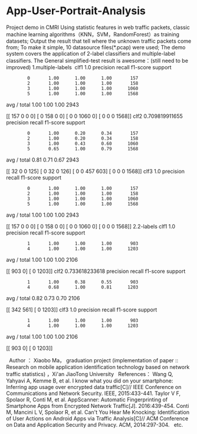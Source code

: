 # App-User-Portrait-Analysis
Project demo in CMRI
Using statistic features in web traffic packets, classic machine learning algorithms（KNN，SVM，RandomForest）as training datasets;
Output the result that tell where the unknown traffic packets come from;
To make it simple, 10 datasource files(*.pcap) were used;
The demo system covers the application of 2-label classifiers and multiple-label classifiers.
The General simplified-test result is awesome：(still need to be improved)
1.multiple-labels
  clf1
  1.0
               precision    recall  f1-score   support

            0       1.00      1.00      1.00       157
            2       1.00      1.00      1.00       158
            3       1.00      1.00      1.00      1060
            5       1.00      1.00      1.00      1568

  avg / total       1.00      1.00      1.00      2943

  [[ 157    0    0    0]
   [   0  158    0    0]
   [   0    0 1060    0]
   [   0    0    0 1568]]
  clf2
  0.709819911655
               precision    recall  f1-score   support

            0       1.00      0.20      0.34       157
            2       1.00      0.20      0.34       158
            3       1.00      0.43      0.60      1060
            5       0.65      1.00      0.79      1568

  avg / total       0.81      0.71      0.67      2943

  [[  32    0    0  125]
   [   0   32    0  126]
   [   0    0  457  603]
   [   0    0    0 1568]]
  clf3
  1.0
               precision    recall  f1-score   support

            0       1.00      1.00      1.00       157
            2       1.00      1.00      1.00       158
            3       1.00      1.00      1.00      1060
            5       1.00      1.00      1.00      1568

  avg / total       1.00      1.00      1.00      2943

  [[ 157    0    0    0]
   [   0  158    0    0]
   [   0    0 1060    0]
   [   0    0    0 1568]]
2.2-labels
  clf1
  1.0
               precision    recall  f1-score   support

            1       1.00      1.00      1.00       903
            4       1.00      1.00      1.00      1203

  avg / total       1.00      1.00      1.00      2106

  [[ 903    0]
   [   0 1203]]
  clf2
  0.733618233618
               precision    recall  f1-score   support

            1       1.00      0.38      0.55       903
            4       0.68      1.00      0.81      1203

  avg / total       0.82      0.73      0.70      2106

  [[ 342  561]
   [   0 1203]]
  clf3
  1.0
               precision    recall  f1-score   support

            1       1.00      1.00      1.00       903
            4       1.00      1.00      1.00      1203

  avg / total       1.00      1.00      1.00      2106

  [[ 903    0]
   [   0 1203]]

   Author ： Xiaobo Ma， graduation project (implementation of paper :: Research on mobile application identification technology based on network traffic statistics) ，Xi'an JiaoTong University
   References：
   Wang Q, Yahyavi A, Kemme B, et al. I know what you did on your smartphone: Inferring app usage over encrypted data traffic[C]// IEEE Conference on Communications and Network Security. IEEE, 2015:433-441.
   Taylor V F, Spolaor R, Conti M, et al. AppScanner: Automatic Fingerprinting of Smartphone Apps from Encrypted Network Traffic[J]. 2016:439-454.
   Conti M, Mancini L V, Spolaor R, et al. Can't You Hear Me Knocking: Identification of User Actions on Android Apps via Traffic Analysis[C]// ACM Conference on Data and Application Security and Privacy. ACM, 2014:297-304.
   etc.
